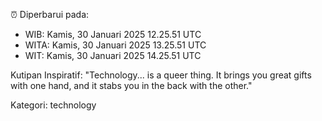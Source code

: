 ⏰ Diperbarui pada:
- WIB: Kamis, 30 Januari 2025 12.25.51 UTC
- WITA: Kamis, 30 Januari 2025 13.25.51 UTC
- WIT: Kamis, 30 Januari 2025 14.25.51 UTC

Kutipan Inspiratif:
"Technology... is a queer thing. It brings you great gifts with one hand, and it stabs you in the back with the other."


Kategori: technology

